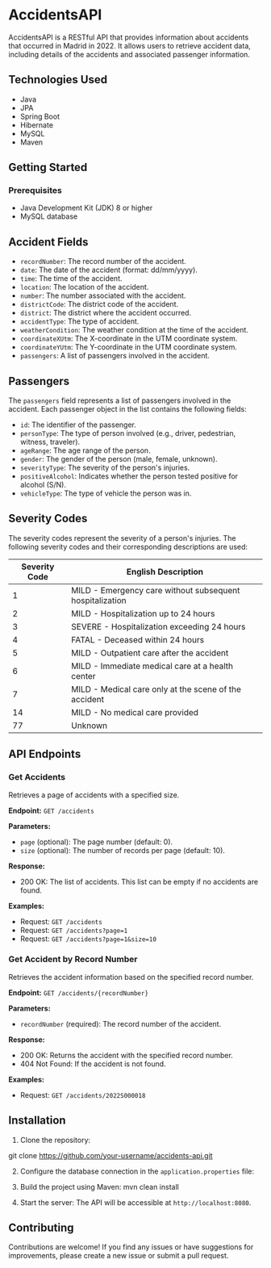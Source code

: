 # AccidentsAPI

AccidentsAPI is a RESTful API that provides information about accidents that occurred in Madrid in 2022. It allows users to retrieve accident data, including details of the accidents and associated passenger information.

## Technologies Used

- Java
- JPA
- Spring Boot
- Hibernate
- MySQL
- Maven

## Getting Started

### Prerequisites

- Java Development Kit (JDK) 8 or higher
- MySQL database

## Accident Fields

- `recordNumber`: The record number of the accident.
- `date`: The date of the accident (format: dd/mm/yyyy).
- `time`: The time of the accident.
- `location`: The location of the accident.
- `number`: The number associated with the accident.
- `districtCode`: The district code of the accident.
- `district`: The district where the accident occurred.
- `accidentType`: The type of accident.
- `weatherCondition`: The weather condition at the time of the accident.
- `coordinateXUtm`: The X-coordinate in the UTM coordinate system.
- `coordinateYUtm`: The Y-coordinate in the UTM coordinate system.
- `passengers`: A list of passengers involved in the accident.

## Passengers

The `passengers` field represents a list of passengers involved in the accident. Each passenger object in the list contains the following fields:

- `id`: The identifier of the passenger.
- `personType`: The type of person involved (e.g., driver, pedestrian, witness, traveler).
- `ageRange`: The age range of the person.
- `gender`: The gender of the person (male, female, unknown).
- `severityType`: The severity of the person's injuries.
- `positiveAlcohol`: Indicates whether the person tested positive for alcohol (S/N).
- `vehicleType`: The type of vehicle the person was in.

## Severity Codes

The severity codes represent the severity of a person's injuries. The following severity codes and their corresponding descriptions are used:

| Severity Code | English Description |
|---------------|---------------------------------------------------------|
| 1             |  MILD - Emergency care without subsequent hospitalization |
| 2             |  MILD - Hospitalization up to 24 hours                   |
| 3             |  SEVERE - Hospitalization exceeding 24 hours             |
| 4             |  FATAL - Deceased within 24 hours                        |
| 5             |  MILD - Outpatient care after the accident   |
| 6             | MILD - Immediate medical care at a health center  |
| 7             | MILD - Medical care only at the scene of the accident |
| 14            | MILD - No medical care provided                    |
| 77            | Unknown                                            |

## API Endpoints

### Get Accidents

Retrieves a page of accidents with a specified size.

**Endpoint:** `GET /accidents`

**Parameters:**

- `page` (optional): The page number (default: 0).
- `size` (optional): The number of records per page (default: 10).

**Response:**

- 200 OK: The list of accidents. This list can be empty if no accidents are found.

**Examples:**

- Request: `GET /accidents`
- Request: `GET /accidents?page=1`
- Request: `GET /accidents?page=1&size=10`

### Get Accident by Record Number

Retrieves the accident information based on the specified record number.

**Endpoint:** `GET /accidents/{recordNumber}`

**Parameters:**

- `recordNumber` (required): The record number of the accident.

**Response:**

- 200 OK: Returns the accident with the specified record number.
- 404 Not Found: If the accident is not found.

**Examples:**

- Request: `GET /accidents/2022S000018`

## Installation

1. Clone the repository:

git clone https://github.com/your-username/accidents-api.git


2. Configure the database connection in the `application.properties` file:


3. Build the project using Maven: mvn clean install


4. Start the server:
The API will be accessible at `http://localhost:8080`.

## Contributing

Contributions are welcome! If you find any issues or have suggestions for improvements, please create a new issue or submit a pull request.

